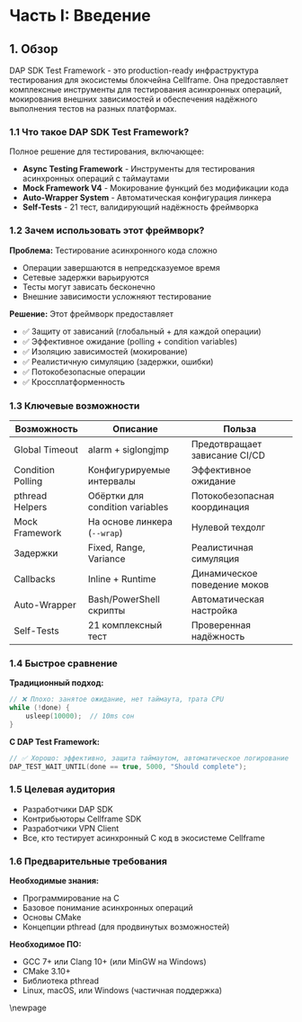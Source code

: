 # Часть I: Введение

## 1. Обзор

DAP SDK Test Framework - это production-ready инфраструктура тестирования для экосистемы блокчейна Cellframe. Она предоставляет комплексные инструменты для тестирования асинхронных операций, мокирования внешних зависимостей и обеспечения надёжного выполнения тестов на разных платформах.

### 1.1 Что такое DAP SDK Test Framework?

Полное решение для тестирования, включающее:

- **Async Testing Framework** - Инструменты для тестирования асинхронных операций с таймаутами
- **Mock Framework V4** - Мокирование функций без модификации кода
- **Auto-Wrapper System** - Автоматическая конфигурация линкера
- **Self-Tests** - 21 тест, валидирующий надёжность фреймворка

### 1.2 Зачем использовать этот фреймворк?

**Проблема:** Тестирование асинхронного кода сложно
- Операции завершаются в непредсказуемое время
- Сетевые задержки варьируются
- Тесты могут зависать бесконечно
- Внешние зависимости усложняют тестирование

**Решение:** Этот фреймворк предоставляет
- ✅ Защиту от зависаний (глобальный + для каждой операции)
- ✅ Эффективное ожидание (polling + condition variables)
- ✅ Изоляцию зависимостей (мокирование)
- ✅ Реалистичную симуляцию (задержки, ошибки)
- ✅ Потокобезопасные операции
- ✅ Кроссплатформенность

### 1.3 Ключевые возможности

| Возможность | Описание | Польза |
|-------------|----------|--------|
| Global Timeout | alarm + siglongjmp | Предотвращает зависание CI/CD |
| Condition Polling | Конфигурируемые интервалы | Эффективное ожидание |
| pthread Helpers | Обёртки для condition variables | Потокобезопасная координация |
| Mock Framework | На основе линкера (`--wrap`) | Нулевой техдолг |
| Задержки | Fixed, Range, Variance | Реалистичная симуляция |
| Callbacks | Inline + Runtime | Динамическое поведение моков |
| Auto-Wrapper | Bash/PowerShell скрипты | Автоматическая настройка |
| Self-Tests | 21 комплексный тест | Проверенная надёжность |

### 1.4 Быстрое сравнение

**Традиционный подход:**
```c
// ❌ Плохо: занятое ожидание, нет таймаута, трата CPU
while (!done) {
    usleep(10000);  // 10ms сон
}
```

**С DAP Test Framework:**
```c
// ✅ Хорошо: эффективно, защита таймаутом, автоматическое логирование
DAP_TEST_WAIT_UNTIL(done == true, 5000, "Should complete");
```

### 1.5 Целевая аудитория

- Разработчики DAP SDK
- Контрибьюторы Cellframe SDK
- Разработчики VPN Client
- Все, кто тестирует асинхронный C код в экосистеме Cellframe

### 1.6 Предварительные требования

**Необходимые знания:**
- Программирование на C
- Базовое понимание асинхронных операций
- Основы CMake
- Концепции pthread (для продвинутых возможностей)

**Необходимое ПО:**
- GCC 7+ или Clang 10+ (или MinGW на Windows)
- CMake 3.10+
- Библиотека pthread
- Linux, macOS, или Windows (частичная поддержка)

\newpage


